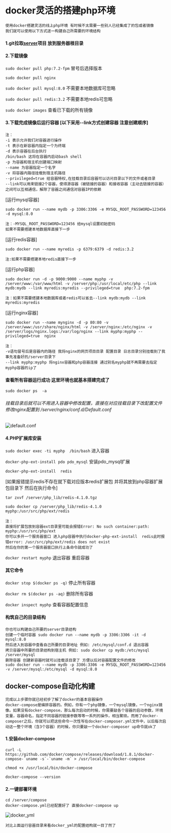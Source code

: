 # docker灵活的搭建php环境
    使用docker搭建灵活的线上php环境 有时候不太需要一些别人已经集成了的包或者镜像 
    我们就可以使用以下方式逐一构建自己所需要的环境结构

####  1.git拉取[server](https://github.com/ydtg1993/server.git)项目 放到服务器根目录

#### 2.下载镜像
`sudo docker pull php:7.2-fpm`   冒号后选择版本

`sudo docker pull nginx`

`sudo docker pull mysql:8.0` 不需要本地数据库可忽略

`sudo docker pull redis:3.2` 不需要本地redis可忽略

`sudo docker images`  查看已下载的所有镜像

#### 3.下载完成镜像后运行容器 [以下采用--link方式创建容器 注意创建顺序]
    注：
    -i 表示允许我们对容器进行操作
    -t 表示在新容器内指定一个为终端
    -d 表示容器在后台执行
    /bin/bash 这将在容器内启动bash shell
    -p 为容器和宿主机创建端口映射
    --name 为容器指定一个名字
    -v 将容器内路径挂载到宿主机路径
    --privileged=true 给容器特权,在挂载目录后容器可以访问目录以下的文件或者目录
    --link可以用来链接2个容器，使得源容器（被链接的容器）和接收容器（主动去链接的容器）之间可以互相通信，解除了容器之间通信对容器IP的依赖
    
 [运行mysql容器]

`sudo docker run --name mydb -p 3306:3306 -e MYSQL_ROOT_PASSWORD=123456 -d mysql:8.0`

    注：-MYSQL_ROOT_PASSWORD=123456 给mysql设置初始密码
    如果不需要搭建本地数据库直接下一步


 [运行redis容器]

`sudo docker run --name myredis -p 6379:6379 -d redis:3.2` 

    注:如果不需要搭建本地redis直接下一步

 [运行php容器]

`sudo docker run -d -p 9000:9000 --name myphp -v /server/www:/var/www/html -v /server/php:/usr/local/etc/php --link mydb:mydb --link myredis:myredis --privileged=true  php:7.2-fpm`

    注：如果不需要搭建本地数据库或者redis可以省去--link mydb:mydb --link myredis:myredis


[运行nginx容器] 

`sudo docker run --name mynginx -d -p 80:80 -v /server/www:/usr/share/nginx/html -v /server/nginx:/etc/nginx -v /server/logs/nginx.logs:/var/log/nginx --link myphp:myphp --privileged=true  nginx`
    
    注：
    -v语句冒号后是容器内的路径 我将nginx的网页项目目录 配置目录 日志目录分别挂载到了我事先准备好的/server目录下
    --link myphp:myphp 将nginx容器和php容器连接 通过别名myphp就不再需要去指定myphp容器的ip了 


#### 查看所有容器运行成功 这里环境也就基本搭建完成了
`sudo docker ps  -a` 

###### 挂载目录后就可以不用进入容器中修改配置，直接在对应挂载目录下改配置文件 修改nginx配置到 /server/nginx/conf.d/Default.conf
![default.conf](https://github.com/ydtg1993/server/blob/master/nginx_default_explain.PNG)
    
#### 4.PHP扩展库安装

`sudo docker exec -ti myphp  /bin/bash`  进入容器

`docker-php-ext-install pdo pdo_mysql`  安装pdo_mysql扩展

`docker-php-ext-install  redis`

[如果报错提示redis不存在就下载对应版本redis扩展包 并将其放到php容器扩展包目录下 然后在执行命令]

`tar zxvf /server/php_lib/redis-4.1.0.tgz`

`sudo docker cp /server/php_lib/redis-4.1.0 myphp:/usr/src/php/ext/redis`

    注：
    直接将扩展包放到容器ext目录里可能会报错Error: No such container:path: myphp:/usr/src/php/ext
    你可以多开一个服务器窗口 进入php容器中执行docker-php-ext-install  redis此时报错error: /usr/src/php/ext/redis does not exist
    然后在你的第一个服务器窗口执行上条命令就成功了


`docker restart myphp`  退出容器 重启容器

#### 其它命令
`docker stop $(docker ps -q)`  停止所有容器

`docker rm $(docker ps -aq)`  删除所有容器

`docker inspect myphp`  查看容器配置信息

#### 构筑自己的目录结构
    你也可以构建自己所要的server目录结构
    创建一个临时容器 sudo docker run --name mydb -p 3306:3306 -it -d mysql:8.0
    然后进入到容器中查看自己所要的目录地址 例如: /etc/mysql/conf.d 退出容器 
    拷贝容器中所要的目录结构到宿主机 例如: sudo docker cp mydb:/etc/mysql /server/mysql
    删除容器 创建新容器时就可以挂载该目录了 方便以后对容器配置文件的修改
    sudo docker run --name mydb -p 3306:3306 -e MYSQL_ROOT_PASSWORD=123456 -v /server/mysql:/etc/mysql -d mysql:8.0
    
## docker-compose自动化构建
    完成以上步骤你就已经初步了解了docker的基本容器操作
    docker-compose是编排容器的。例如，你有一个php镜像，一个mysql镜像，一个nginx镜像。如果没有docker-compose，那么每次启动的时候，你需要敲各个容器的启动参数，环境变量，容器命名，指定不同容器的链接参数等等一系列的操作，相当繁琐。而用了docker-composer之后，你就可以把这些命令一次性写在docker-composer.yml文件中，以后每次启动这一整个环境（含3个容器）的时候，你只要敲一个docker-composer up命令就ok了

 ####  1.安装docker-compose
    curl -L https://github.com/docker/compose/releases/download/1.8.1/docker-compose-`uname -s`-`uname -m` > /usr/local/bin/docker-compose
    
    chmod +x /usr/local/bin/docker-compose
    
    docker-compose --version

#### 2.一键部署环境
    cd /server/compose
    docker-compose.yml已经配置好了 直接docker-compose up
![docker_yml](https://github.com/ydtg1993/server/blob/master/docker_yml_explain.PNG)

    对比上面运行容器目录来看docker_yml的配置结构就一目了然了
    
